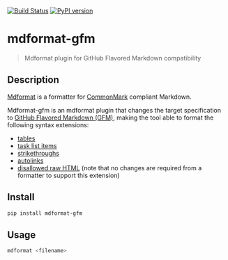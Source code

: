 [![Build Status](https://github.com/hukkinj1/mdformat-gfm/actions/workflows/tests.yml/badge.svg?branch=master)](https://github.com/hukkinj1/mdformat-gfm/actions?query=workflow%3ATests+branch%3Amaster+event%3Apush)
[![PyPI version](https://img.shields.io/pypi/v/mdformat-gfm)](https://pypi.org/project/mdformat-gfm)

# mdformat-gfm

> Mdformat plugin for GitHub Flavored Markdown compatibility

## Description

[Mdformat](https://github.com/executablebooks/mdformat) is a formatter for
[CommonMark](https://spec.commonmark.org/current/)
compliant Markdown.

Mdformat-gfm is an mdformat plugin that changes the target specification to
[GitHub Flavored Markdown (GFM)](https://github.github.com/gfm/),
making the tool able to format the following syntax extensions:

- [tables](https://github.github.com/gfm/#tables-extension-)
- [task list items](https://github.github.com/gfm/#task-list-items-extension-)
- [strikethroughs](https://github.github.com/gfm/#strikethrough-extension-)
- [autolinks](https://github.github.com/gfm/#autolinks-extension-)
- [disallowed raw HTML](https://github.github.com/gfm/#disallowed-raw-html-extension-)
  (note that no changes are required from a formatter to support this extension)

## Install

```sh
pip install mdformat-gfm
```

## Usage

```sh
mdformat <filename>
```
